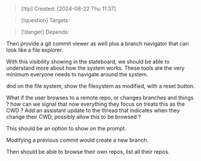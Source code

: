 
>[!tip] Created: [2024-08-22 Thu 11:37]

>[!question] Targets: 

>[!danger] Depends: 

Then provide a git commit viewer as well
plus a branch navigator that can look like a file explorer.

With this visibility showing in the stateboard, we should be able to understand more about how the system works.  These tools are the very minimum everyone needs to navigate around the system.

dnd on the file system, show the filesystem as modified, with a reset button.

What if the user browses to a remote repo, or changes branches and things ? how can we signal that now everything they focus on treats this as the CWD ?
Add an assistant update to the thread that indicates when they change their CWD, possibly allow this to be browsed ?

This should be an option to show on the prompt.

Modifying a previous commit would create a new branch.

Then should be able to browse their own repos, list all their repos.